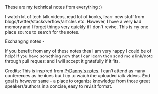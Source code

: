 These are my technical notes from everything :)

I watch lot of tech talk videos, read lot of books, learn new stuff from blogs/twitter/stackoverflow/articles etc. However, I have a very bad memory and I forget things very quickly if I don't revise. This is my one place source to search for the notes.

Exchanging notes -

If you benefit from any of these notes then I am very happy I could be of help! If you have something new that I can learn then send me a link/note through pull request and I will accept it gratefully if it fits.


Credits:
This is inspired from [PyDanny's notes](https://github.com/pydanny/pydanny-event-notes/ "PyDanny Event Notes"). I can't attend as many conferences as he does but I try to watch the uploaded talk videos. End goal is however same - a place to organize knowledge from those great speakers/authors in a concise, easy to revisit format.

